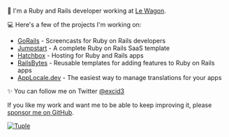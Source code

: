 👋 I'm a Ruby and Rails developer working at [Le Wagon](https://www.lewagon.com).

💻 Here's a few of the projects I'm working on:
* [GoRails](https://gorails.com) - Screencasts for Ruby on Rails developers
* [Jumpstart](https://jumpstartrails.com) - A complete Ruby on Rails SaaS template
* [Hatchbox](https://hatchbox.io) - Hosting for Ruby and Rails apps
* [RailsBytes](https://RailsBytes.com) - Reusable templates for adding features to Ruby on Rails apps
* [AppLocale.dev](https://applocale.dev) - The easiest way to manage translations for your apps

✨ You can follow me on Twitter [@excid3](https://twitter.com/excid3)

If you like my work and want me to be able to keep improving it, please [sponsor me on GitHub](https://github.com/sponsors/excid3).

[![Tuple](https://img.shields.io/badge/Pairing%20with-Tuple-5A67D8)](https://tuple.app)

<!--
**excid3/excid3** is a ✨ _special_ ✨ repository because its `README.md` (this file) appears on your GitHub profile.

Here are some ideas to get you started:

- 🔭 I’m currently working on ...
- 🌱 I’m currently learning ...
- 👯 I’m looking to collaborate on ...
- 🤔 I’m looking for help with ...
- 💬 Ask me about ...
- 📫 How to reach me: ...
- 😄 Pronouns: ...
- ⚡ Fun fact: ...
-->
